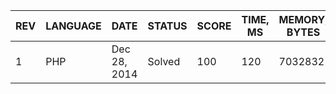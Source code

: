| REV | LANGUAGE | DATE | STATUS | SCORE | TIME, MS | MEMORY, BYTES | IN RANKING | UNIQUE | RANKING POINTS |
|-----|----------|------|--------|-------|----------|---------------|------------|--------|----------------|
| 1 | PHP | Dec 28, 2014 | Solved | 100 | 120 | 7032832 | yes | yes | 28.920 |


